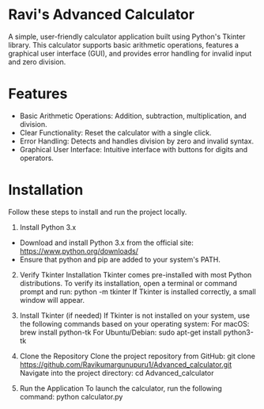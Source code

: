 # Ravi's Advanced Calculator
A simple, user-friendly calculator application built using Python's Tkinter library. This calculator supports basic arithmetic operations, features a graphical user interface (GUI), and provides error handling for invalid input and zero division.

# Features
* Basic Arithmetic Operations: Addition, subtraction, multiplication, and division.
* Clear Functionality: Reset the calculator with a single click.
* Error Handling: Detects and handles division by zero and invalid syntax.
* Graphical User Interface: Intuitive interface with buttons for digits and operators.

# Installation
Follow these steps to install and run the project locally.

1. Install Python 3.x
* Download and install Python 3.x from the official site: https://www.python.org/downloads/
* Ensure that python and pip are added to your system's PATH.

2. Verify Tkinter Installation
Tkinter comes pre-installed with most Python distributions. To verify its installation, open a terminal or command prompt and run:
python -m tkinter
If Tkinter is installed correctly, a small window will appear.

3. Install Tkinter (if needed)
If Tkinter is not installed on your system, use the following commands based on your operating system:
For macOS: brew install python-tk
For Ubuntu/Debian: sudo apt-get install python3-tk

4. Clone the Repository
Clone the project repository from GitHub: git clone https://github.com/Ravikumargunupuru1/Advanced_calculator.git
Navigate into the project directory: cd Advanced_calculator

5. Run the Application
To launch the calculator, run the following command: python calculator.py
